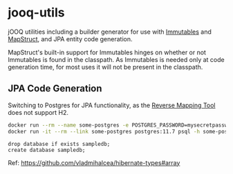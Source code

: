 # jooq-utils
jOOQ utilities including a builder generator for use with [Immutables](https://immutables.github.io/) and
[MapStruct](https://mapstruct.org/), and JPA entity code generation.

MapStruct's built-in support for Immutables hinges on whether or not Immutables is found in the classpath.
As Immutables is needed only at code generation time, for most uses it will not be present in the classpath.

## JPA Code Generation
Switching to Postgres for JPA functionality, as the [Reverse Mapping Tool](https://openjpa.apache.org/builds/3.1.0/apache-openjpa/docs/ref_guide_pc_reverse.html) does not support H2.

```bash
docker run --rm --name some-postgres -e POSTGRES_PASSWORD=mysecretpassword -p 5432:5432 postgres:11.7 -c fsync=off &
docker run -it --rm --link some-postgres postgres:11.7 psql -h some-postgres -U postgres
```

```
drop database if exists sampledb;
create database sampledb;
```

Ref: https://github.com/vladmihalcea/hibernate-types#array
